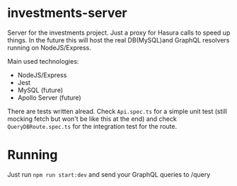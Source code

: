 # investments-server

Server for the investments project. Just a proxy for Hasura calls to speed up things. In the future this will host the real DB(MySQL)and GraphQL resolvers running on NodeJS/Express.

Main used technologies:
* NodeJS/Express
* Jest
* MySQL (future)
* Apollo Server (future)

There are tests written alread. Check `Api.spec.ts` for a simple unit test (still mocking fetch but won't be like this at the end) and check `QueryDBRoute.spec.ts` for the integration test for the route.

# Running
Just run `npm run start:dev` and send your GraphQL queries to /query
